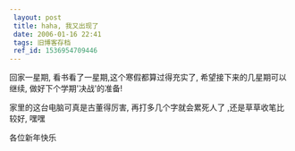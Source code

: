 ```yaml
---
 layout: post
 title: haha, 我又出现了
 date: 2006-01-16 22:41
 tags: 旧博客存档
 ref_id: 1536954709446
---
```

回家一星期, 看书看了一星期,这个寒假都算过得充实了, 希望接下来的几星期可以继续, 做好下个学期'决战'的准备!  
  
家里的这台电脑可真是古董得厉害, 再打多几个字就会累死人了 ,还是草草收笔比较好, 嘿嘿  
  
各位新年快乐

